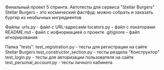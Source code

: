 Финальный проект 5 спринта. Автотесты для сервиса "Stellar Burgers"
Stellar Burgers - это космический фастфуд: можно собрать и заказать бургер из необычных ингредиентов

Файлы:
urls.py - файл с URL-адресами
locators.py - файл с локаторами
README.md - файл с иофнормацией о проекте
.gitignore - файл игнорирования


Папка "tests":
test_registration.py - тесты для регистрации на сайте Stellar Burgers
test_constructor_section.py - тесты рездела "Конструктор"
test_login.py - тесты для авторизации пользователя на сайте
test_personal_account.py - тесты личного кабинета